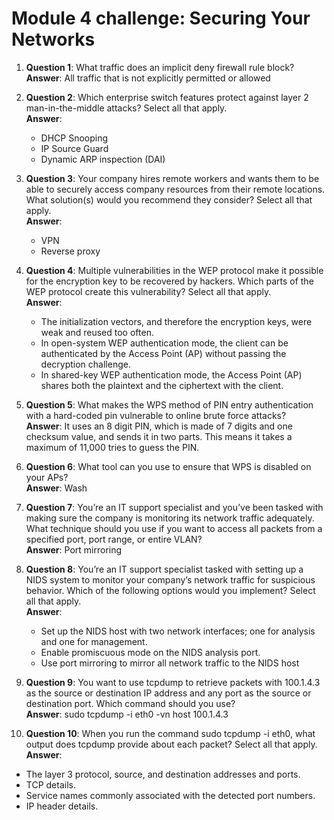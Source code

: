 # Module 4 challenge: Securing Your Networks


1. **Question 1**: What traffic does an implicit deny firewall rule block?  
   **Answer**: All traffic that is not explicitly permitted or allowed

2. **Question 2**: Which enterprise switch features protect against layer 2 man-in-the-middle attacks? Select all that apply.  
   **Answer**:  
   - DHCP Snooping  
   - IP Source Guard  
   - Dynamic ARP inspection (DAI)

3. **Question 3**: Your company hires remote workers and wants them to be able to securely access company resources from their remote locations. What solution(s) would you recommend they consider? Select all that apply.  
   **Answer**:  
   - VPN  
   - Reverse proxy

4. **Question 4**: Multiple vulnerabilities in the WEP protocol make it possible for the encryption key to be recovered by hackers. Which parts of the WEP protocol create this vulnerability? Select all that apply.  
   **Answer**:  
   - The initialization vectors, and therefore the encryption keys, were weak and reused too often.  
   - In open-system WEP authentication mode, the client can be authenticated by the Access Point (AP) without passing the decryption challenge.  
   - In shared-key WEP authentication mode, the Access Point (AP) shares both the plaintext and the ciphertext with the client.

5. **Question 5**: What makes the WPS method of PIN entry authentication with a hard-coded pin vulnerable to online brute force attacks?  
   **Answer**: It uses an 8 digit PIN, which is made of 7 digits and one checksum value, and sends it in two parts. This means it takes a maximum of 11,000 tries to guess the PIN.

6. **Question 6**: What tool can you use to ensure that WPS is disabled on your APs?  
   **Answer**: Wash

7. **Question 7**: You’re an IT support specialist and you’ve been tasked with making sure the company is monitoring its network traffic adequately. What technique should you use if you want to access all packets from a specified port, port range, or entire VLAN?  
   **Answer**: Port mirroring

8. **Question 8**: You’re an IT support specialist tasked with setting up a NIDS system to monitor your company’s network traffic for suspicious behavior. Which of the following options would you implement? Select all that apply.  
   **Answer**:  
   - Set up the NIDS host with two network interfaces; one for analysis and one for management.  
   - Enable promiscuous mode on the NIDS analysis port.  
   - Use port mirroring to mirror all network traffic to the NIDS host

9. **Question 9**: You want to use tcpdump to retrieve packets with 100.1.4.3 as the source or destination IP address and any port as the source or destination port. Which command should you use?  
   **Answer**: sudo tcpdump -i eth0 -vn host 100.1.4.3

10. **Question 10**: When you run the command sudo tcpdump -i eth0, what output does tcpdump provide about each packet? Select all that apply.  
   **Answer**:  
   - The layer 3 protocol, source, and destination addresses and ports.  
   - TCP details.  
   - Service names commonly associated with the detected port numbers.  
   - IP header details.
